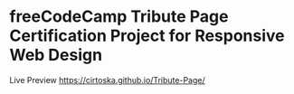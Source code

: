# freeCodeCamp Tribute Page Certification Project for Responsive Web Design
Live Preview https://cirtoska.github.io/Tribute-Page/
